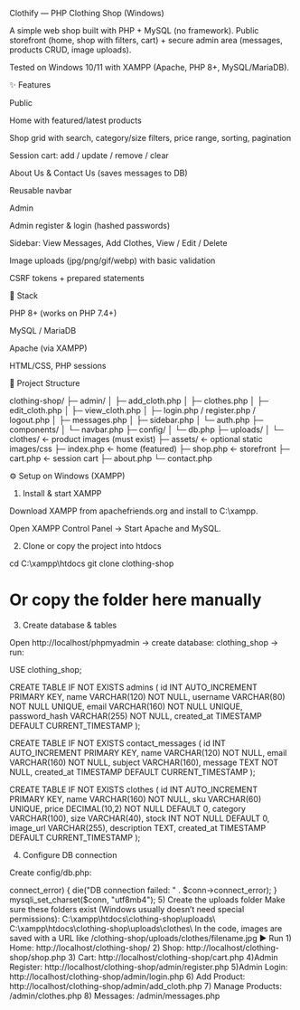 Clothify — PHP Clothing Shop (Windows)

A simple web shop built with PHP + MySQL (no framework).
Public storefront (home, shop with filters, cart) + secure admin area (messages, products CRUD, image uploads).

Tested on Windows 10/11 with XAMPP (Apache, PHP 8+, MySQL/MariaDB).

✨ Features

Public

Home with featured/latest products

Shop grid with search, category/size filters, price range, sorting, pagination

Session cart: add / update / remove / clear

About Us & Contact Us (saves messages to DB)

Reusable navbar

Admin

Admin register & login (hashed passwords)

Sidebar: View Messages, Add Clothes, View / Edit / Delete

Image uploads (jpg/png/gif/webp) with basic validation

CSRF tokens + prepared statements

🧰 Stack

PHP 8+ (works on PHP 7.4+)

MySQL / MariaDB

Apache (via XAMPP)

HTML/CSS, PHP sessions

📁 Project Structure

clothing-shop/
├─ admin/
│  ├─ add_cloth.php
│  ├─ clothes.php
│  ├─ edit_cloth.php
│  ├─ view_cloth.php
│  ├─ login.php / register.php / logout.php
│  ├─ messages.php
│  ├─ sidebar.php
│  └─ auth.php
├─ components/
│  └─ navbar.php
├─ config/
│  └─ db.php
├─ uploads/
│  └─ clothes/           ← product images (must exist)
├─ assets/               ← optional static images/css
├─ index.php             ← home (featured)
├─ shop.php              ← storefront
├─ cart.php              ← session cart
├─ about.php
└─ contact.php

⚙️ Setup on Windows (XAMPP)
1) Install & start XAMPP

Download XAMPP from apachefriends.org and install to C:\xampp.

Open XAMPP Control Panel → Start Apache and MySQL.

2) Clone or copy the project into htdocs

cd C:\xampp\htdocs
git clone <your-repo-url> clothing-shop
# Or copy the folder here manually


3) Create database & tables

Open http://localhost/phpmyadmin → create database: clothing_shop → run:

USE clothing_shop;

CREATE TABLE IF NOT EXISTS admins (
  id INT AUTO_INCREMENT PRIMARY KEY,
  name VARCHAR(120) NOT NULL,
  username VARCHAR(80) NOT NULL UNIQUE,
  email VARCHAR(160) NOT NULL UNIQUE,
  password_hash VARCHAR(255) NOT NULL,
  created_at TIMESTAMP DEFAULT CURRENT_TIMESTAMP
);

CREATE TABLE IF NOT EXISTS contact_messages (
  id INT AUTO_INCREMENT PRIMARY KEY,
  name VARCHAR(120) NOT NULL,
  email VARCHAR(160) NOT NULL,
  subject VARCHAR(160),
  message TEXT NOT NULL,
  created_at TIMESTAMP DEFAULT CURRENT_TIMESTAMP
);

CREATE TABLE IF NOT EXISTS clothes (
  id INT AUTO_INCREMENT PRIMARY KEY,
  name VARCHAR(160) NOT NULL,
  sku VARCHAR(60) UNIQUE,
  price DECIMAL(10,2) NOT NULL DEFAULT 0,
  category VARCHAR(100),
  size VARCHAR(40),
  stock INT NOT NULL DEFAULT 0,
  image_url VARCHAR(255),
  description TEXT,
  created_at TIMESTAMP DEFAULT CURRENT_TIMESTAMP
);


4) Configure DB connection

Create config/db.php:

<?php
$host = "127.0.0.1";
$user = "root";
$pass = "";            // XAMPP default on Windows
$db   = "clothing_shop";

$conn = new mysqli($host, $user, $pass, $db);
if ($conn->connect_error) {
  die("DB connection failed: " . $conn->connect_error);
}
mysqli_set_charset($conn, "utf8mb4");


5) Create the uploads folder

Make sure these folders exist (Windows usually doesn’t need special permissions):

C:\xampp\htdocs\clothing-shop\uploads\
C:\xampp\htdocs\clothing-shop\uploads\clothes\


In the code, images are saved with a URL like
/clothing-shop/uploads/clothes/filename.jpg


▶️ Run

1) Home: http://localhost/clothing-shop/


2) Shop: http://localhost/clothing-shop/shop.php


3) Cart: http://localhost/clothing-shop/cart.php


4)Admin Register: http://localhost/clothing-shop/admin/register.php


5)Admin Login: http://localhost/clothing-shop/admin/login.php


6) Add Product: http://localhost/clothing-shop/admin/add_cloth.php


7) Manage Products: /admin/clothes.php


8) Messages: /admin/messages.php
